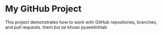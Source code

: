 # My GitHub Project  
This project demonstrates how to work with GitHub repositories, branches, and pull requests.
them boi tai khoan pyseetinhlab
